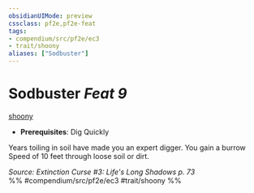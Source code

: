 ```yaml
---
obsidianUIMode: preview
cssclass: pf2e,pf2e-feat
tags:
- compendium/src/pf2e/ec3
- trait/shoony
aliases: ["Sodbuster"]
---
```

# Sodbuster  *Feat 9*  
[shoony](../../Rules/traits/shoony-ec3.md)  

- **Prerequisites**: Dig Quickly

Years toiling in soil have made you an expert digger. You gain a burrow Speed of 10 feet through loose soil or dirt.

*Source: Extinction Curse #3: Life's Long Shadows p. 73*  
%% #compendium/src/pf2e/ec3 #trait/shoony %%